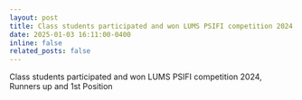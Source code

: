 ```yaml
---
layout: post
title: Class students participated and won LUMS PSIFI competition 2024
date: 2025-01-03 16:11:00-0400
inline: false
related_posts: false
---
```


Class students participated and won LUMS PSIFI competition 2024, Runners up and 1st Position
